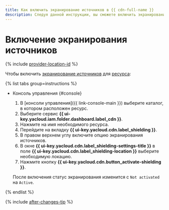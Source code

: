 ```yaml
---
title: Как включить экранирование источников в {{ cdn-full-name }}
description: Следуя данной инструкции, вы сможете включить экранирование источников.
---
```


# Включение экранирования источников

{% include [provider-location-id](../../../_includes/cdn/provider-location-id.md) %}

Чтобы включить [экранирование источников](../../concepts/origins-shielding.md) для [ресурса](../../concepts/resource.md):

{% list tabs group=instructions %}

- Консоль управления {#console}

  1. В [консоли управления]({{ link-console-main }}) выберите каталог, в котором расположен ресурс.
  1. Выберите сервис **{{ ui-key.yacloud.iam.folder.dashboard.label_cdn }}**.
  1. Нажмите на имя необходимого ресурса.
  1. Перейдите на вкладку **{{ ui-key.yacloud.cdn.label_shielding }}**.
  1. В правом верхнем углу включите опцию экранирования источников.
  1. В окне **{{ ui-key.yacloud.cdn.label_shielding-settings-title }}** в поле **{{ ui-key.yacloud.cdn.label_shielding-location }}** выберите необходимую локацию.
  1. Нажмите кнопку **{{ ui-key.yacloud.cdn.button_activate-shielding }}**.

  После включения статус экранирования изменится с `Not activated` на `Active`.

{% endlist %}

{% include [after-changes-tip](../../../_includes/cdn/after-changes-tip.md) %}

